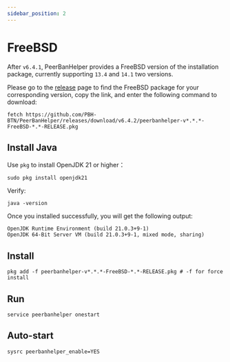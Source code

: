 ```yaml
---
sidebar_position: 2
---
```


# FreeBSD
 After `v6.4.1`, PeerBanHelper provides a FreeBSD version of the installation package, currently supporting `13.4` and `14.1` two versions.

Please go to the [release](https://github.com/PBH-BTN/PeerBanHelper/releases/latest) page to find the FreeBSD package for your corresponding version, copy the link, and enter the following command to download:

```
fetch https://github.com/PBH-BTN/PeerBanHelper/releases/download/v6.4.2/peerbanhelper-v*.*.*-FreeBSD-*.*-RELEASE.pkg
```

## Install Java
Use  `pkg` to install OpenJDK 21 or higher：

```shell
sudo pkg install openjdk21
```

Verify:

```shell
java -version
```

Once you installed successfully, you will get the following output:

```plain
OpenJDK Runtime Environment (build 21.0.3+9-1)
OpenJDK 64-Bit Server VM (build 21.0.3+9-1, mixed mode, sharing)
```

## Install
```shell
pkg add -f peerbanhelper-v*.*.*-FreeBSD-*.*-RELEASE.pkg # -f for force install
```

## Run
```shell
service peerbanhelper onestart
```

## Auto-start
```shell
sysrc peerbanhelper_enable=YES
```
